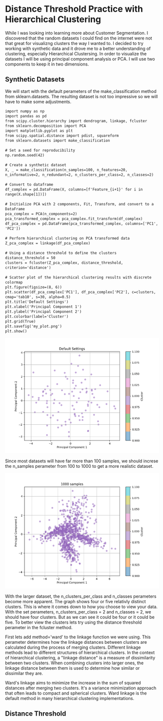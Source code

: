 # Distance Threshold Practice with Hierarchical Clustering 

While I was looking into learning more about Customer Segmentation. I discovered that the random datasets I could find on the internet were not that great for visualizng clusters the way I wanted to. I decided to try working with synthetic data and it drove me to a better understanding of clustering, especially Hierarchical Clustersing. In order to visualize the datasets I will be using principal component analysis or PCA. I will use two components to keep it in two dimensions.

## Synthetic Datasets
We will start with the default perameters of the make_classification method from sklearn.datasets. The resulting dataset is not too impressive so we will have to make some adjustments. 
```
import numpy as np
import pandas as pd
from scipy.cluster.hierarchy import dendrogram, linkage, fcluster
from sklearn.decomposition import PCA
import matplotlib.pyplot as plt
from scipy.spatial.distance import pdist, squareform
from sklearn.datasets import make_classification

# Set a seed for reproducibility
np.random.seed(42)

# Create a synthetic dataset
X, _ = make_classification(n_samples=100, n_features=20, n_informative=2, n_redundant=2, n_clusters_per_class=2, n_classes=2)

# Convert to dataframe
df_complex = pd.DataFrame(X, columns=[f'Feature_{i+1}' for i in range(X.shape[1])])

# Initialize PCA with 2 components, Fit, Transform, and convert to a DataFrame
pca_complex = PCA(n_components=2)
pca_transformed_complex = pca_complex.fit_transform(df_complex)
df_pca_complex = pd.DataFrame(pca_transformed_complex, columns=['PC1', 'PC2'])

# Perform hierarchical clustering on PCA transformed data
Z_pca_complex = linkage(df_pca_complex)

# Using a distance threshold to define the clusters
distance_threshold = 50
clusters = fcluster(Z_pca_complex, distance_threshold, criterion='distance')

# Scatter plot of the hierarchical clustering results with discrete colormap
plt.figure(figsize=(8, 6))
plt.scatter(df_pca_complex['PC1'], df_pca_complex['PC2'], c=clusters, cmap='tab10', s=30, alpha=0.5)
plt.title('Default Settings')
plt.xlabel('Principal Component 1')
plt.ylabel('Principal Component 2')
plt.colorbar(label='Cluster')
plt.grid(True)
plt.savefig('my_plot.png')
plt.show()
```

![Default settings](https://github.com/Cgortows/Distance-Threshold-Practice-with-Hierarchical-Clustering-/blob/main/Images/default_make_classification_settings.png)

Since most datasets will have far more than 100 samples, we should increse the n_samples perameter from 100 to 1000 to get a more realistic dataset.

![1000_n_samples](https://github.com/Cgortows/Distance-Threshold-Practice-with-Hierarchical-Clustering-/blob/main/Images/1000_samples.png)

  With the larger dataset, the n_clusters_per_class and n_classes perameters become more apparent. The graph shows four or five relativly distinct clusters. This is where it comes down to how you choose to view your data. With the set perameters, n_clusters_per_class = 2 and n_classes = 2, we should have four clusters. But as we can see it could be four or it could be five. 
To better view the clusters lets try using the distance threshold perameter in the fcluster method. 

  First lets add method='ward' to the linkage function we were using. This perameter determines how the linkage distances between clusters are calculated during the process of merging clusters. Different linkage methods lead to different structures of hierarchical clusters. In the context of hierarchical clustering, a "linkage distance" is a measure of dissimilarity between two clusters. When combining clusters into larger ones, the linkage distance between them is used to determine how similar or dissimilar they are.

  Ward's linkage aims to minimize the increase in the sum of squared distances after merging two clusters. It's a variance minimization approach that often leads to compact and spherical clusters. Ward linkage is the default method in many hierarchical clustering implementations.

## Distance Threshold

